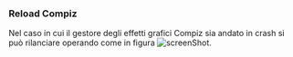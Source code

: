 ### Reload Compiz

Nel caso in cui il gestore degli effetti grafici Compiz sia andato
in crash si può rilanciare operando come
in figura ![screenShot](https://raw.github.com/sdoro/android/master/tips/img/compiz.png).

